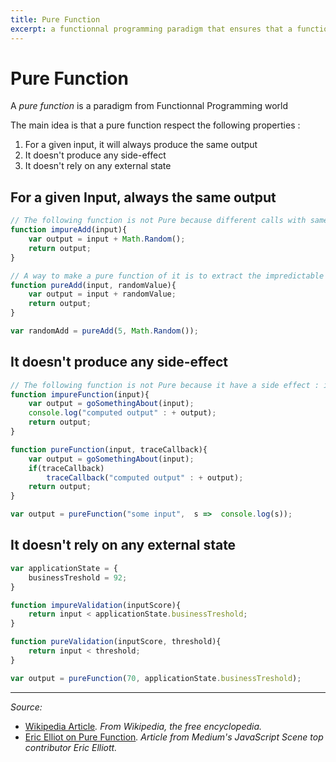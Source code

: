 ```yaml
---
title: Pure Function
excerpt: a functionnal programming paradigm that ensures that a function has some strict properties. 
---
```


# Pure Function

A *pure function* is a paradigm from Functionnal Programming world

The main idea is that a pure function respect the following properties : 

1. For a given input, it will always produce the same output 
2. It doesn't produce any side-effect
3. It doesn't rely on any external state

## For a given Input, always the same output

```js
// The following function is not Pure because different calls with same argument will not produce the same output :
function impureAdd(input){ 
    var output = input + Math.Random(); 
    return output;
}

// A way to make a pure function of it is to extract the impredictable part and give this responsibility to the caller :
function pureAdd(input, randomValue){
    var output = input + randomValue;
    return output; 
}

var randomAdd = pureAdd(5, Math.Random());
```

## It doesn't produce any side-effect

```js
// The following function is not Pure because it have a side effect : it write
function impureFunction(input){
    var output = goSomethingAbout(input);
    console.log("computed output" : + output);
    return output;
}

function pureFunction(input, traceCallback){
    var output = goSomethingAbout(input);
    if(traceCallback)
        traceCallback("computed output" : + output);
    return output;
}

var output = pureFunction("some input",  s =>  console.log(s));

```


## It doesn't rely on any external state

```js
var applicationState = {
    businessTreshold = 92;
}

function impureValidation(inputScore){
    return input < applicationState.businessTreshold;
}

function pureValidation(inputScore, threshold){
    return input < threshold;
}

var output = pureFunction(70, applicationState.businessTreshold);
```


----------

*Source:*
- [Wikipedia Article](https://en.wikipedia.org/wiki/Pure_function)*. From Wikipedia, the free encyclopedia.*
- [Eric Elliot on Pure Function](https://medium.com/javascript-scene/master-the-javascript-interview-what-is-a-pure-function-d1c076bec976#.knhvq7k0z)*. Article from Medium's JavaScript Scene top contributor Eric Elliott.*